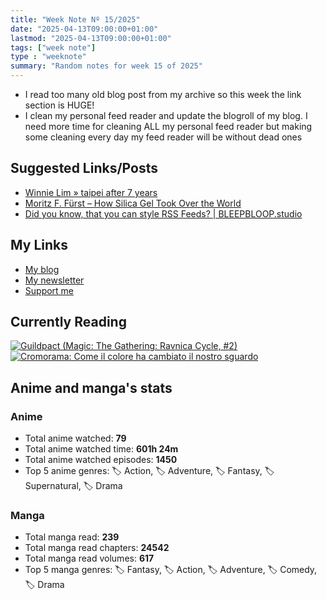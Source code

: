 ```yaml
---
title: "Week Note Nº 15/2025"
date: "2025-04-13T09:00:00+01:00"
lastmod: "2025-04-13T09:00:00+01:00"
tags: ["week note"]
type : "weeknote"
summary: "Random notes for week 15 of 2025"
---
```


- I read too many old blog post from my archive so this week the link section is HUGE!
- I clean my personal feed reader and update the blogroll of my blog. I need more time for cleaning ALL my personal feed reader but making some cleaning every day my feed reader will be without dead ones

## Suggested Links/Posts
- [Winnie Lim » taipei after 7 years](https://winnielim.org/journal/taipei-after-7-years/)
- [Moritz F. Fürst – How Silica Gel Took Over the World](https://moritzfuerst.net/micro/6210174447892903)
- [Did you know, that you can style RSS Feeds? | BLEEPBLOOP.studio](https://bleepbloop.studio/posts/did-you-know-you-can-style-rss-feeds)

## My Links
- [My blog](https://www.fundor333.com)
- [My newsletter](https://newsletter.digitaltearoom.com)
- [Support me](https://ko-fi.com/fundor333)

## Currently Reading
[![Guildpact (Magic: The Gathering: Ravnica Cycle, #2)](https://i.gr-assets.com/images/S/compressed.photo.goodreads.com/books/1328330416l/8372385._SY160_.jpg)](https://www.goodreads.com/review/show/7292099460?utm_medium=api&utm_source=rss) [![Cromorama: Come il colore ha cambiato il nostro sguardo](https://i.gr-assets.com/images/S/compressed.photo.goodreads.com/books/1505808761l/36266532._SX98_.jpg)](https://www.goodreads.com/review/show/5993206761?utm_medium=api&utm_source=rss)

## Anime and manga's stats

### **Anime**
- Total anime watched: **79**
- Total anime watched time: **601h 24m**
- Total anime watched episodes: **1450**
- Top 5 anime genres: 🏷️ Action, 🏷️ Adventure, 🏷️ Fantasy, 🏷️ Supernatural, 🏷️ Drama

### **Manga**
- Total manga read: **239**
- Total manga read chapters: **24542**
- Total manga read volumes: **617**
- Top 5 manga genres: 🏷️ Fantasy, 🏷️ Action, 🏷️ Adventure, 🏷️ Comedy, 🏷️ Drama
